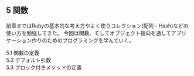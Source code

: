 ## 5 関数
前章まではRubyの基本的な考え方やよく使うコレクション(配列・Hash)などの使い方を勉強してきた。 今回は関数、そしてオブジェクト指向を通してアプリケーション作りのためのプログラミングを学んでいく。

5.1 関数の定義  
5.2 デフォルト引数  
5.3 ブロック付きメソッドの定義  